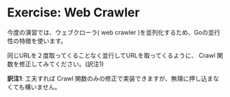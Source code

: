 Exercise: Web Crawler
=====================

今度の演習では、ウェブクローラ( web crawler )を並列化するため、Goの並行性の特徴を使います。

同じURLを２度取ってくることなく並行してURLを取ってくるように、 Crawl 関数を修正してみてください。(訳注1)

**訳注1**: 工夫すれば Crawl 関数のみの修正で実装できますが、無理に押し込まなくても構いません。
